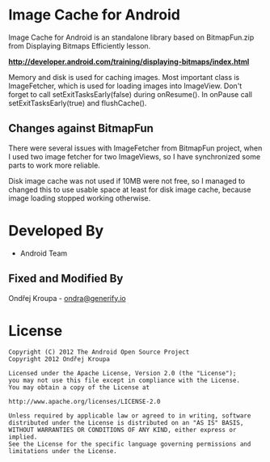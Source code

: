 Image Cache for Android
=======================

Image Cache for Android is an standalone library based on BitmapFun.zip from
Displaying Bitmaps Efficiently lesson.

**http://developer.android.com/training/displaying-bitmaps/index.html**

Memory and disk is used for caching images. Most important class is ImageFetcher, which
is used for loading images into ImageView. Don't forget to call setExitTasksEarly(false)
during onResume(). In onPause call setExitTasksEarly(true) and flushCache().

Changes against BitmapFun
-------------------------

There were several issues with ImageFetcher from BitmapFun project, when I used two
image fetcher for two ImageViews, so I have synchronized some parts to work more
reliable.

Disk image cache was not used if 10MB were not free, so I managed to changed this to
use usable space at least for disk image cache, because image loading stopped working
otherwise.



Developed By
============

* Android Team


Fixed and Modified By
---------------------

Ondřej Kroupa - <ondra@generify.io>



License
=======

    Copyright (C) 2012 The Android Open Source Project
    Copyright 2012 Ondřej Kroupa

    Licensed under the Apache License, Version 2.0 (the "License");
    you may not use this file except in compliance with the License.
    You may obtain a copy of the License at

    http://www.apache.org/licenses/LICENSE-2.0

    Unless required by applicable law or agreed to in writing, software
    distributed under the License is distributed on an "AS IS" BASIS,
    WITHOUT WARRANTIES OR CONDITIONS OF ANY KIND, either express or implied.
    See the License for the specific language governing permissions and
    limitations under the License.
